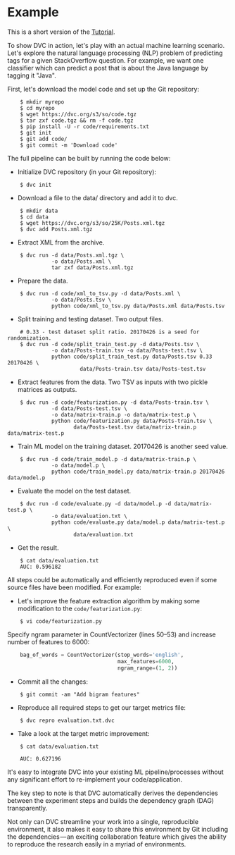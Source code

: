 # Example

This is a short version of the [Tutorial](/doc/tutorial).

To show DVC in action, let's play with an actual machine learning scenario.
Let's explore the natural language processing (NLP) problem of predicting tags
for a given StackOverflow question. For example, we want one classifier which
can predict a post that is about the Java language by tagging it "Java".

First, let's download the model code and set up the Git repository:

```dvc
    $ mkdir myrepo
    $ cd myrepo
    $ wget https://dvc.org/s3/so/code.tgz
    $ tar zxf code.tgz && rm -f code.tgz
    $ pip install -U -r code/requirements.txt
    $ git init
    $ git add code/
    $ git commit -m 'Download code'
```

The full pipeline can be built by running the code below:

* Initialize DVC repository (in your Git repository):

```dvc
    $ dvc init
```

* Download a file to the data/ directory and add it to dvc.

```dvc
    $ mkdir data
    $ cd data
    $ wget https://dvc.org/s3/so/25K/Posts.xml.tgz
    $ dvc add Posts.xml.tgz
```

* Extract XML from the archive.

```dvc
    $ dvc run -d data/Posts.xml.tgz \
              -o data/Posts.xml \
              tar zxf data/Posts.xml.tgz
```

* Prepare the data.

```dvc
    $ dvc run -d code/xml_to_tsv.py -d data/Posts.xml \
              -o data/Posts.tsv \
              python code/xml_to_tsv.py data/Posts.xml data/Posts.tsv
```

* Split training and testing dataset. Two output files.

```dvc
    # 0.33 - test dataset split ratio. 20170426 is a seed for randomization.
    $ dvc run -d code/split_train_test.py -d data/Posts.tsv \
              -o data/Posts-train.tsv -o data/Posts-test.tsv \
              python code/split_train_test.py data/Posts.tsv 0.33 20170426 \
                       data/Posts-train.tsv data/Posts-test.tsv
```

* Extract features from the data. Two TSV as inputs with two pickle matrices as
outputs.

```dvc
    $ dvc run -d code/featurization.py -d data/Posts-train.tsv \
              -d data/Posts-test.tsv \
              -o data/matrix-train.p -o data/matrix-test.p \
              python code/featurization.py data/Posts-train.tsv \
                     data/Posts-test.tsv data/matrix-train.p data/matrix-test.p
```

* Train ML model on the training dataset. 20170426 is another seed value.

```dvc
    $ dvc run -d code/train_model.p -d data/matrix-train.p \
              -o data/model.p \
              python code/train_model.py data/matrix-train.p 20170426 data/model.p
```

* Evaluate the model on the test dataset.

```dvc
    $ dvc run -d code/evaluate.py -d data/model.p -d data/matrix-test.p \
              -o data/evaluation.txt \
              python code/evaluate.py data/model.p data/matrix-test.p \
	                 data/evaluation.txt
```

* Get the result.

```dvc
    $ cat data/evaluation.txt
    AUC: 0.596182
```

All steps could be automatically and efficiently reproduced even if some source
files have been modified. For example:

* Let's improve the feature extraction algorithm by making some modification to
the `code/featurization.py`:

```dvc
    $ vi code/featurization.py
```

Specify ngram parameter in CountVectorizer (lines 50–53) and increase number of
features to 6000:

```python
    bag_of_words = CountVectorizer(stop_words='english',
                                   max_features=6000,
                                   ngram_range=(1, 2))
```

* Commit all the changes:

```dvc
    $ git commit -am "Add bigram features"
```

* Reproduce all required steps to get our target metrics file:

```dvc
    $ dvc repro evaluation.txt.dvc
```

* Take a look at the target metric improvement:

```dvc
    $ cat data/evaluation.txt

    AUC: 0.627196
```

It's easy to integrate DVC into your existing ML pipeline/processes without any
significant effort to re-implement your code/application.

The key step to note is that DVC automatically derives the dependencies between
the experiment steps and builds the dependency graph (DAG) transparently.

Not only can DVC streamline your work into a single, reproducible environment,
it also makes it easy to share this environment by Git including the
dependencies — an exciting collaboration feature which gives the ability to
reproduce the research easily in a myriad of environments.
